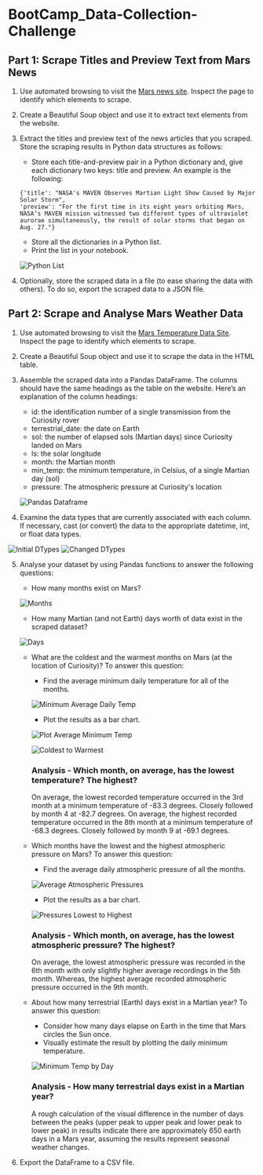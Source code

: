 # BootCamp_Data-Collection-Challenge


## Part 1: Scrape Titles and Preview Text from Mars News

1. Use automated browsing to visit the [Mars news site](https://static.bc-edx.com/data/web/mars_news/index.html). Inspect the page to identify which elements to scrape.

2. Create a Beautiful Soup object and use it to extract text elements from the website.

3. Extract the titles and preview text of the news articles that you scraped. Store the scraping results in Python data structures as follows:
   * Store each title-and-preview pair in a Python dictionary and, give each dictionary two keys: title and preview. An example is the following:
   ```
   {'title': "NASA's MAVEN Observes Martian Light Show Caused by Major Solar Storm", 
   'preview': "For the first time in its eight years orbiting Mars, NASA’s MAVEN mission witnessed two different types of ultraviolet aurorae simultaneously, the result of solar storms that began on Aug. 27."}
   ```
   * Store all the dictionaries in a Python list.
   * Print the list in your notebook.

   ![Python List](Images/print_news_list.png)

4. Optionally, store the scraped data in a file (to ease sharing the data with others). To do so, export the scraped data to a JSON file.


## Part 2: Scrape and Analyse Mars Weather Data

1. Use automated browsing to visit the [Mars Temperature Data Site](https://static.bc-edx.com/data/web/mars_facts/temperature.html). Inspect the page to identify which elements to scrape.

2. Create a Beautiful Soup object and use it to scrape the data in the HTML table.

3. Assemble the scraped data into a Pandas DataFrame. The columns should have the same headings as the table on the website. Here’s an explanation of the column headings:
   * id: the identification number of a single transmission from the Curiosity rover
   * terrestrial_date: the date on Earth
   * sol: the number of elapsed sols (Martian days) since Curiosity landed on Mars
   * ls: the solar longitude
   * month: the Martian month
   * min_temp: the minimum temperature, in Celsius, of a single Martian day (sol)
   * pressure: The atmospheric pressure at Curiosity's location

   ![Pandas Dataframe](Images/pandas_dataframe.png)

4. Examine the data types that are currently associated with each column. If necessary, cast (or convert) the data to the appropriate datetime, int, or float data types.

![Initial DTypes](Images/initial_dtypes.png)   ![Changed DTypes](Images/changed_dtypes.png)

5. Analyse your dataset by using Pandas functions to answer the following questions:
   * How many months exist on Mars?
     
   ![Months](Images/months.png)

   * How many Martian (and not Earth) days worth of data exist in the scraped dataset?
     
   ![Days](Images/days.png)

   * What are the coldest and the warmest months on Mars (at the location of Curiosity)? To answer this question:
      * Find the average minimum daily temperature for all of the months.
        
      ![Minimum Average Daily Temp](Images/min_avg_temp.png)
     
      * Plot the results as a bar chart.
        
      ![Plot Average Minimum Temp](Images/plot_min_temp.png)
     
      ![Coldest to Warmest](Images/coldest_to_warmest.png)

      ### Analysis - Which month, on average, has the lowest temperature? The highest?
       On average, the lowest recorded temperature occurred in the 3rd month at a minimum temperature of -83.3 degrees.  Closely followed by month 4 at -82.7 degrees.  On average, the highest recorded temperature occurred in the 8th month at a minimum temperature of -68.3 degrees.  Closely followed by month 9 at -69.1 degrees.
     

   * Which months have the lowest and the highest atmospheric pressure on Mars? To answer this question:
      * Find the average daily atmospheric pressure of all the months.
        
      ![Average Atmospheric Pressures](Images/pressure.png)
     
      * Plot the results as a bar chart.
        
      ![Pressures Lowest to Highest](Images/pressure_low_to_high.png)

      ### Analysis - Which month, on average, has the lowest atmospheric pressure? The highest?
     On average, the lowest atmospheric pressure was recorded in the 6th month with only slightly higher average recordings in the 5th month. Whereas, the highest average recorded atmospheric pressure occurred in the 9th month.

   * About how many terrestrial (Earth) days exist in a Martian year? To answer this question:
      * Consider how many days elapse on Earth in the time that Mars circles the Sun once.
      * Visually estimate the result by plotting the daily minimum temperature.
        
      ![Minimum Temp by Day](Images/min_temp_by_day.png)

     ### Analysis - How many terrestrial days exist in a Martian year?
     A rough calculation of the visual difference in the number of days between the peaks (upper peak to upper peak and lower peak to lower peak) in results indicate there are approximately 650 earth days in a Mars year, assuming the results represent seasonal weather changes. 

5. Export the DataFrame to a CSV file.
